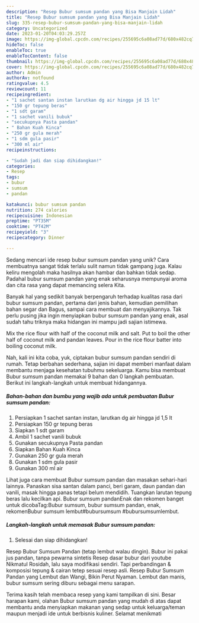 ```yaml
---
description: "Resep Bubur sumsum pandan yang Bisa Manjain Lidah"
title: "Resep Bubur sumsum pandan yang Bisa Manjain Lidah"
slug: 335-resep-bubur-sumsum-pandan-yang-bisa-manjain-lidah
category: Uncategorized
date: 2023-01-20T04:03:29.257Z
image: https://img-global.cpcdn.com/recipes/255695c6a08ad77d/680x482cq70/bubur-sumsum-pandan-foto-resep-utama.jpg
hideToc: false
enableToc: true
enableTocContent: false
thumbnail: https://img-global.cpcdn.com/recipes/255695c6a08ad77d/680x482cq70/bubur-sumsum-pandan-foto-resep-utama.jpg
cover: https://img-global.cpcdn.com/recipes/255695c6a08ad77d/680x482cq70/bubur-sumsum-pandan-foto-resep-utama.jpg
author: Admin
authorAv: notfound
ratingvalue: 4.5
reviewcount: 11
recipeingredient:
- "1 sachet santan instan larutkan dg air hingga jd 15 lt"
- "150 gr tepung beras"
- "1 sdt garam"
- "1 sachet vanili bubuk"
- "secukupnya Pasta pandan"
- " Bahan Kuah Kinca"
- "250 gr gula merah"
- "1 sdm gula pasir"
- "300 ml air"
recipeinstructions:

- "Sudah jadi dan siap dihidangkan!"
categories:
- Resep
tags:
- bubur
- sumsum
- pandan

katakunci: bubur sumsum pandan 
nutrition: 274 calories
recipecuisine: Indonesian
preptime: "PT35M"
cooktime: "PT42M"
recipeyield: "3"
recipecategory: Dinner

---
```





Sedang mencari ide resep bubur sumsum pandan yang unik? Cara membuatnya sangat tidak terlalu sulit namun tidak gampang juga. Kalau keliru mengolah maka hasilnya akan hambar dan bahkan tidak sedap. Padahal bubur sumsum pandan yang enak seharusnya mempunyai aroma dan cita rasa yang dapat memancing selera Kita.





Banyak hal yang sedikit banyak berpengaruh terhadap kualitas rasa dari bubur sumsum pandan, pertama dari jenis bahan, kemudian pemilihan bahan segar dan Bagus, sampai cara membuat dan menyajikannya. Tak perlu pusing jika ingin menyiapkan bubur sumsum pandan yang enak,      asal sudah tahu triknya maka hidangan ini mampu jadi sajian istimewa.














Mix the rice flour with half of the coconut milk and salt. Put to boil the other half of coconut milk and pandan leaves. Pour in the rice flour batter into boiling coconut milk.






Nah, kali ini kita coba, yuk, ciptakan bubur sumsum pandan sendiri di rumah. Tetap berbahan sederhana, sajian ini dapat memberi manfaat dalam membantu menjaga kesehatan tubuhmu sekeluarga. Kamu bisa membuat Bubur sumsum pandan memakai 9 bahan dan 0 langkah pembuatan. Berikut ini langkah-langkah untuk membuat hidangannya.

<!--inarticleads1-->

##### Bahan-bahan dan bumbu yang wajib ada untuk pembuatan Bubur sumsum pandan:

1. Persiapkan 1 sachet santan instan, larutkan dg air hingga jd 1,5 lt
1. Persiapkan 150 gr tepung beras
1. Siapkan 1 sdt garam
1. Ambil 1 sachet vanili bubuk
1. Gunakan secukupnya Pasta pandan
1. Siapkan  Bahan Kuah Kinca
1. Gunakan 250 gr gula merah
1. Gunakan 1 sdm gula pasir
1. Gunakan 300 ml air


Lihat juga cara membuat Bubur sumsum pandan dan masakan sehari-hari lainnya. Panaskan sisa santan dalam panci, beri garam, daun pandan dan vanili, masak hingga panas tetapi belum mendidih. Tuangkan larutan tepung beras lalu kecilkan api. Bubur sumsum pandanEnak dan rekomen banget untuk dicobaTag:Bubur sumsum, bubur sumsum pandan, enak, rekomenBubur sumsum lembut#bubursumsum #bubursumsumlembut. 

<!--inarticleads2-->

##### Langkah-langkah untuk memasak Bubur sumsum pandan:


1. Selesai dan siap dihidangkan!

Resep Bubur Sumsum Pandan (tetap lembut walau dingin). Bubur ini pakai jus pandan, tanpa pewarna sintetis Resep dasar bubur dari youtube Nikmatul Rosidah, lalu saya modifikasi sendiri. Tapi perbandingan &amp; komposisi tepung &amp; cairan tetep sesuai resep asli. Resep Bubur Sumsum Pandan yang Lembut dan Wangi, Bikin Perut Nyaman. Lembut dan manis, bubur sumsum sering diburu sebagai menu sarapan. 

Terima kasih telah membaca resep yang kami tampilkan di sini. Besar harapan kami, olahan Bubur sumsum pandan yang mudah di atas dapat membantu anda menyiapkan makanan yang sedap untuk keluarga/teman maupun menjadi ide untuk berbisnis kuliner. Selamat menikmati
